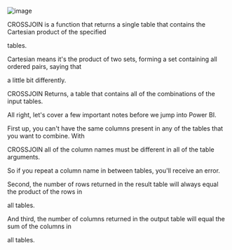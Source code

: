 ![image](https://github.com/liubovkyry/DAX/assets/118057504/ca462a12-b8fd-436c-ab8b-c6ba1527501b)

 CROSSJOIN is a function that returns a single table that contains the Cartesian product of the specified

tables.



Cartesian means it's the product of two sets, forming a set containing all ordered pairs, saying that

a little bit differently.

CROSSJOIN Returns, a table that contains all of the combinations of the input tables.

All right, let's cover a few important notes before we jump into Power BI.

First up, you can't have the same columns present in any of the tables that you want to combine.  With

CROSSJOIN all of the column names must be different in all of the table arguments.

So if you repeat a column name in between tables, you'll receive an error.

Second, the number of rows returned in the result table will always equal the product of the rows in

all tables.

And third, the number of columns returned in the output table will equal the sum of the columns in

all tables.
